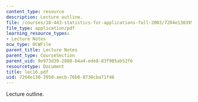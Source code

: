 ```yaml
---
content_type: resource
description: Lecture outline.
file: /courses/18-443-statistics-for-applications-fall-2003/7204e1303950aecb76b08738cba71f46_lec16.pdf
file_type: application/pdf
learning_resource_types:
- Lecture Notes
ocw_type: OCWFile
parent_title: Lecture Notes
parent_type: CourseSection
parent_uid: 9e973d39-2888-b4a4-ede8-83f905ab52f6
resourcetype: Document
title: lec16.pdf
uid: 7204e130-3950-aecb-76b0-8738cba71f46
---
```

Lecture outline.

